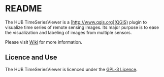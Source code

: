 # README #

The HUB TimeSeriesViewer is a [http://www.qgis.org](QGIS) plugin to visualize time series of remote sensing images.
Its major purpose is to ease the visualization and labeling of images from multiple sensors.

Please visit [Wiki](https://bitbucket.org/jakimowb/hub-timeseriesviewer/wiki/Home) for more information.

## Licence and Use ##

The HUB TimeSeriesViewer is licenced under the [GPL-3 Licence](LICENSE.txt).
